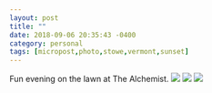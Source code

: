 ```yaml
---
layout: post
title: ""
date: 2018-09-06 20:35:43 -0400
category: personal
tags: [micropost,photo,stowe,vermont,sunset]
---
```


Fun evening on the lawn at The Alchemist. ![](https://thecave-com.s3.amazonaws.com/Photo-2018-09-06-20-32-dqcs1ZbNrdBT5bsSw2Cr.jpg) ![](https://thecave-com.s3.amazonaws.com/Photo-2018-09-06-20-33-vWzpqJ2bw8htoYOuGx3G.jpg) ![](https://thecave-com.s3.amazonaws.com/Photo-2018-09-06-20-34-dA2dyJ1rFyLh08pLSsjv.jpg)

